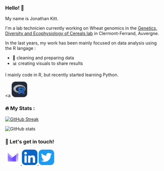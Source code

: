 ### Hello! 👋

My name is Jonathan Kitt.

I'm a lab technicien currently working on Wheat genomics in the [Genetics, Diversity and Ecophysiology of Cereals lab](https://eng-umr1095.clermont.hub.inrae.fr/) in Clermont-Ferrand, Auvergne.

In the last years, my work has been mainly focused on data analysis using the R langage : 

* 🧹 cleaning and preparing data
* 📊 creating visuals to share results

I mainly code in R, but recently started learning Python.

<a
  <img height="50px" src="https://github.com/KittJonathan/KittJonathan/blob/main/images/R-Dark.svg"/>
</a>



<!--
<a href="mailto:jonathan.kitt@protonmail.com">
  <img height="50" src="https://github.com/KittJonathan/KittJonathan/blob/main/images/66747_email_icon.png"/>
</a>
<a href="https://twitter.com/KittJonathan">
  <img height="50" src="https://github.com/KittJonathan/KittJonathan/blob/main/images/56285_twitter_icon.png"/>
</a>
<a href="https://www.linkedin.com/in/jonathan-kitt-aa57751a3/">
  <img height="50" src="https://github.com/KittJonathan/KittJonathan/blob/main/images/56279_linkedin_icon.png"/>
</a>
-->

<!--
**KittJonathan/KittJonathan** is a ✨ _special_ ✨ repository because its `README.md` (this file) appears on your GitHub profile.

Here are some ideas to get you started:

- 🔭 I’m currently working on ...
- 🌱 I’m currently learning ...
- 👯 I’m looking to collaborate on ...
- 🤔 I’m looking for help with ...
- 💬 Ask me about ...
- 📫 How to reach me: ...
- 😄 Pronouns: ...
- ⚡ Fun fact: ...
-->

### :fire: My Stats :

[![GitHub Streak](http://github-readme-streak-stats.herokuapp.com?user=KittJonathan&theme=dark&theme=dark&exclude_days=Sun%2CSat&fire=B2FEFA&ring=B2FEFA&currStreakNum=B2FEFA&hide_border=true&background=45%2C000046%2C1CB5E0&dates=FFFFFF&currStreakLabel=FFFFFF)](https://git.io/streak-stats)

![GitHub stats](https://github-readme-stats.vercel.app/api?username=KittJonathan&theme=dark&show_icons=true&hide_border=true&bg_color=45%2C000046%2C1CB5E0&icon_color=B2FEFA&text_color=FFFFFF&hide_title=true&ring_color=B2FEFA)
<!--
[![Top Langs](https://github-readme-stats.vercel.app/api/top-langs/?username=KittJonathan&layout=compact)](https://github.com/yushi1007)
-->

<!--
# [![My GitHub stats](https://github-readme-stats.vercel.app/api?username=KittJonathan&theme=dark&show_icons=TRUE)](https://github.com/KittJonathan/github-readme-stats)
-->
### 💬 Let's get in touch!

<a href="mailto:jonathan.kitt@proton.me">
  <img height="50px" src="https://github.com/KittJonathan/KittJonathan/blob/main/images/protonmail.svg"/>
</a>
<a href="https://www.linkedin.com/in/jonathan-kitt-aa57751a3/">
  <img height="50px" src="https://github.com/KittJonathan/KittJonathan/blob/main/images/linkedin.svg"/>
</a>
<a href="https://x.com/KittJonathan">
  <img height="50px" src="https://github.com/KittJonathan/KittJonathan/blob/main/images/twitter.svg"/>
</a>
